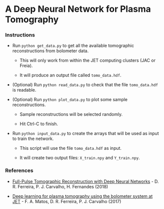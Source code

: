 # A Deep Neural Network for Plasma Tomography

### Instructions

- Run `python get_data.py` to get all the available tomographic reconstructions from bolometer data.

    - This will only work from within the JET computing clusters (JAC or Freia).

    - It will produce an output file called `tomo_data.hdf`.

- (Optional) Run `python read_data.py` to check that the file `tomo_data.hdf` is readable.

- (Optional) Run `python plot_data.py` to plot some sample reconstructions.

    - Sample reconstructions will be selected randomly.
    
    - Hit Ctrl-C to finish.

- Run `python input_data.py` to create the arrays that will be used as input to train the network.

    - This script will use the file `tomo_data.hdf` as input.

    - It will create two output files: `X_train.npy` and `Y_train.npy`.



### References

- [Full-Pulse Tomographic Reconstruction with Deep Neural Networks](https://arxiv.org/pdf/1802.02242.pdf) - D. R. Ferreira, P. J. Carvalho, H. Fernandes (2018)

- [Deep learning for plasma tomography using the bolometer system at JET](https://arxiv.org/pdf/1701.00322.pdf) - F. A. Matos, D. R. Ferreira, P. J. Carvalho (2017)
